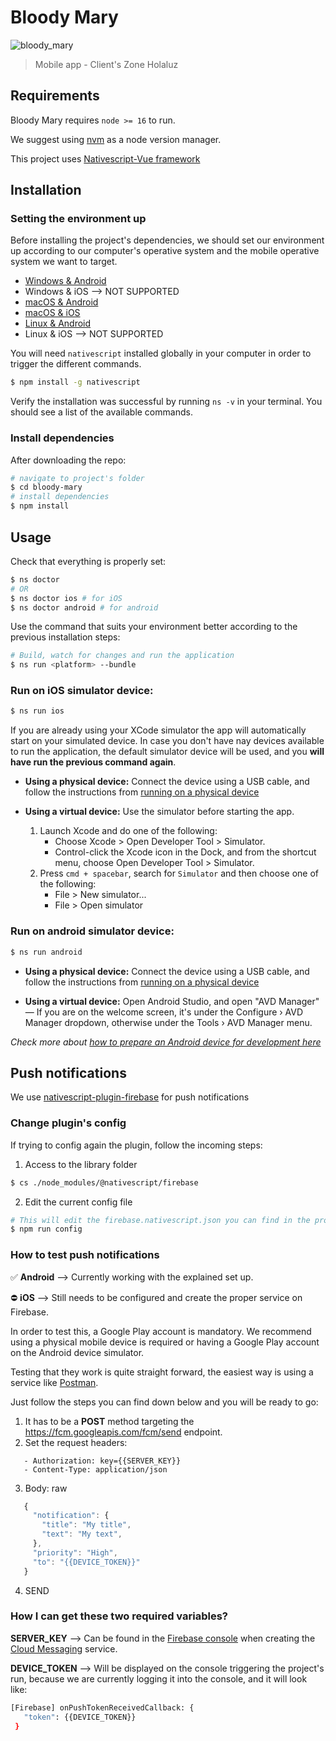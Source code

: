 # Bloody Mary

![bloody_mary](bloody_mary.ico)

> Mobile app - Client's Zone Holaluz

## Requirements

Bloody Mary requires `node >= 16` to run.

We suggest using [nvm](https://github.com/nvm-sh/nvm) as a node version manager.

This project uses [Nativescript-Vue framework](https://nativescript-vue.org/en/docs/introduction/)

## Installation

### Setting the environment up

Before installing the project's dependencies, we should set our environment up according to our computer's operative system and the mobile operative system we want to target.
* [Windows & Android](https://docs.nativescript.org/environment-setup.html#windows-android)
* Windows & iOS --> NOT SUPPORTED
* [macOS & Android](https://docs.nativescript.org/environment-setup.html#macos-android)
* [macOS & iOS](https://docs.nativescript.org/environment-setup.html#macos-ios)
* [Linux & Android](https://docs.nativescript.org/environment-setup.html#linux-android)
* Linux & iOS --> NOT SUPPORTED


You will need `nativescript` installed globally in your computer in order to trigger the different commands.

```bash
$ npm install -g nativescript
```


Verify the installation was successful by running `ns -v` in your terminal. You should see a list of the available commands.

### Install dependencies

After downloading the repo:

```bash
# navigate to project's folder
$ cd bloody-mary
# install dependencies
$ npm install
```

## Usage
Check that everything is properly set:
```bash
$ ns doctor
# OR
$ ns doctor ios # for iOS
$ ns doctor android # for android
```

Use the command that suits your environment better according to the previous installation steps:
```bash
# Build, watch for changes and run the application
$ ns run <platform> --bundle
```

### Run on iOS simulator device:
```bash
$ ns run ios
```
If you are already using your XCode simulator the app will automatically start on your simulated device. In case you don't have nay devices available to run the application, the default simulator device will be used, and you **will have run the previous command again**.

* **Using a physical device:** Connect the device using a USB cable, and follow the instructions from [running on a physical device](https://docs.nativescript.org/development-workflow.html#ios-devices)

* **Using a virtual device:** Use the simulator before starting the app. 
  1. Launch Xcode and do one of the following:
      * Choose Xcode > Open Developer Tool > Simulator.
      * Control-click the Xcode icon in the Dock, and from the shortcut menu, choose Open Developer Tool > Simulator.
  2. Press `cmd + spacebar`, search for `Simulator` and then choose one of the following:
      * File > New simulator...
      * File > Open simulator


### Run on android simulator device:
```bash
$ ns run android
```

* **Using a physical device:** Connect the device using a USB cable, and follow the instructions from [running on a physical device](https://docs.nativescript.org/development-workflow.html#android-devices)

* **Using a virtual device:** Open Android Studio, and open "AVD Manager" — If you are on the welcome screen, it's under the Configure › AVD Manager dropdown, otherwise under the Tools › AVD Manager menu.

_Check more about [how to prepare an Android device for development here](https://docs.nativescript.org/environment-setup.html#preparing-an-android-device-1)_

## Push notifications
We use [nativescript-plugin-firebase](https://github.com/EddyVerbruggen/nativescript-plugin-firebase) for push notifications

### Change plugin's config
If trying to config again the plugin, follow the incoming steps:
1. Access to the library folder
```bash
$ cs ./node_modules/@nativescript/firebase
```
2. Edit the current config file
```bash
# This will edit the firebase.nativescript.json you can find in the project's root
$ npm run config
```

### How to test push notifications
✅ **Android** --> Currently working with the explained set up.

⛔️ **iOS** --> Still needs to be configured and create the proper service on Firebase.

In order to test this, a Google Play account is mandatory. We recommend using a physical mobile device is required or having a Google Play account on the Android device simulator.

Testing that they work is quite straight forward, the easiest way is using a service like [Postman](https://www.postman.com/).

Just follow the steps you can find down below and you will be ready to go:

1. It has to be a **POST** method targeting the https://fcm.googleapis.com/fcm/send endpoint.
2. Set the request headers:
```
   - Authorization: key={{SERVER_KEY}}
   - Content-Type: application/json
```
3. Body: raw
```js
   {
     "notification": {
       "title": "My title",
       "text": "My text",
     },
     "priority": "High",
     "to": "{{DEVICE_TOKEN}}"
   }
```
4. SEND

### How I can get these two required variables?

**SERVER_KEY** --> Can be found in the [Firebase console](https://console.firebase.google.com/) when creating the [Cloud Messaging](https://firebase.google.com/docs/cloud-messaging) service.

**DEVICE_TOKEN** --> Will be displayed on the console triggering the project's run, because we are currently logging it into the console, and it will look like:
```bash
[Firebase] onPushTokenReceivedCallback: {
   "token": {{DEVICE_TOKEN}}
 }
```
